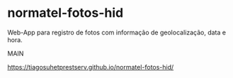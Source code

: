 # normatel-fotos-hid
Web-App para registro de fotos com informação de geolocalização, data e hora.

MAIN

https://tiagosuhetprestserv.github.io/normatel-fotos-hid/
